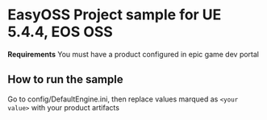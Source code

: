 # EasyOSS Project sample for UE 5.4.4, EOS OSS
**Requirements**
You must have a product configured in epic game dev portal
## How to run the sample
Go to config/DefaultEngine.ini, then replace values marqued as `<your value>` with your product artifacts
